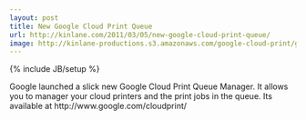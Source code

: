 ```yaml
---
layout: post
title: New Google Cloud Print Queue
url: http://kinlane.com/2011/03/05/new-google-cloud-print-queue/
image: http://kinlane-productions.s3.amazonaws.com/google-cloud-print/google-cloud-print-queue-1.png
---
```

{% include JB/setup %}
<p>
     Google launched a slick new Google Cloud Print Queue Manager. It allows you to manager your cloud printers and the print jobs in the queue. Its available at http://www.google.com/cloudprint/
</p>